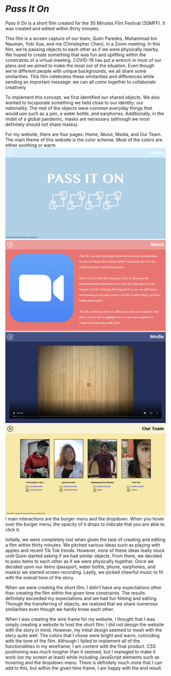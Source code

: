 # *Pass It On*

*Pass It On* is a short film created for the 30 Minutes Film Festival (30MFF). It was created and edited within thirty minutes. 

This film is a screen capture of our team, Quim Paredes, Muhammad bin Nauman, Yoki Xue, and me (Christopher Chen), in a Zoom meeting. In this film, we're passing objects to each other as if we were physically nearby. We hoped to create something that was fun and uplifting within the constraints of a virtual meeting. COVID-19 has put a wrench in most of our plans and we aimed to make the most out of the situation. Even though we're different people with unique backgrounds, we all share some similarities. This film celebrates these similarities and differences while sending an important message: we can all come together to collaborate creatively. 

To implement this concept, we first identified our shared objects. We also wanted to incoporate something we held close to our identity: our nationality. The rest of the objects were common everyday things that would use such as a pen, a water bottle, and earphones. Additionally, in the midst of a global pandemic, masks are necessary (although we most definitely should not share masks).

For my website, there are four pages: Home, About, Media, and Our Team. The main theme of this website is the color scheme. Most of the colors are either soothing or warm.
![](./DocumentationPhotos/Home.png)
![](./DocumentationPhotos/About.png)
![](./DocumentationPhotos/Media.png)
![](./DocumentationPhotos/Team.png)
I main interactions are the burger menu and the dropdown. When you hover over the burger menu, the opacity of it drops to indicate that you are able to click it. 

Initially, we were completely lost when given the task of creating and editing a film within thirty minutes. We pitched various ideas such as playing with apples and recent Tik Tok trends. However, none of these ideas really stuck until Quim started asking if we had similar objects. From there, we decided to pass items to each other as if we were physically together. Once we decided upon our items (passport, water bottle, phone, earphones, and masks) we started screen recording. Lastly, we picked cheerful music to fit with the overall tone of the story. 

When we were creating the short film, I didn't have any expectations other than creating the film within the given time constraints. The results definitely exceeded my expectations and we had fun filming and editing. Through the transferring of objects, we realized that we share numerous similarities even though we hardly knew each other. 

When I was creating the wire frame for my website, I thought that I was simply creating a website to host the short film; I did not design the website with the story in mind. However, my initial design seemed to mesh with the story quite well. The colors that I chose were bright and warm, coinciding with the tone of the film. Although I failed to implement all of the functionalities in my wireframe, I am content with the final product. CSS positioning was much tougher than it seemed, but I managed to make it work (on my screen at least) while including JavaScript elements such as hovering and the dropdown menu. There is definitely much more that I can add to this, but within the given time frame, I am happy with the end result.


